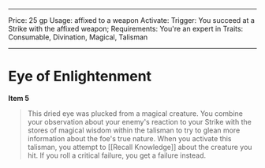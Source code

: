 
---
Price: 25 gp
Usage: affixed to a weapon
Activate: 
Trigger: You succeed at a Strike with the affixed weapon;
Requirements: You're an expert in
Traits: Consumable, Divination, Magical, Talisman

---

# Eye of Enlightenment

**Item 5**

> This dried eye was plucked from a magical creature. You combine your observation about your enemy's reaction to your Strike with the stores of magical wisdom within the talisman to try to glean more information about the foe's true nature. When you activate this talisman, you attempt to [[Recall Knowledge]] about the creature you hit. If you roll a critical failure, you get a failure instead.

